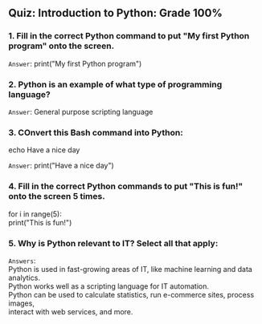 ## Quiz: Introduction to Python: Grade 100%

### 1. Fill in the correct Python command to put "My first Python program" onto the screen. 

`Answer`: print("My first Python program")

### 2. Python is an example of what type of programming language?

`Answer`: General purpose scripting language

### 3. COnvert this Bash command into Python: 

echo Have a nice day

`Answer`: print("Have a nice day")

### 4. Fill in the correct Python commands to put "This is fun!" onto the screen 5 times. 

for i in range(5):   
  print("This is fun!")  

### 5. Why is Python relevant to IT? Select all that apply: 

`Answers`:   
Python is used in fast-growing areas of IT, like machine learning and data analytics.  
Python works well as a scripting language for IT automation.   
Python can be used to calculate statistics, run e-commerce sites, process images,  
interact with web services, and more.   
